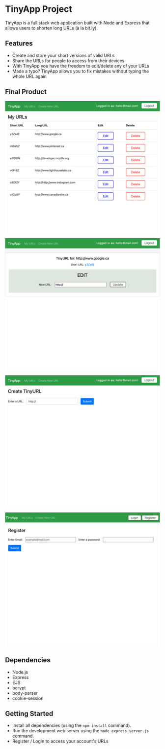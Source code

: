 # TinyApp Project

TinyApp is a full stack web application built with Node and Express that allows users to shorten long URLs (à la bit.ly).


## Features 

- Create and store your short versions of valid URLs
- Share the URLs for people to access from their devices
- With TinyApp you have the freedom to edit/delete any of your URLs
- Made a typo? TinyApp allows you to fix mistakes without typing the whole URL again


## Final Product

!["screenshot of user URLs page"](https://github.com/MunaHD/tinyapp/blob/master/docs/urls-page.png?raw=true)

!["screenshot of edit URLs page"](https://github.com/MunaHD/tinyapp/blob/master/docs/edit-url.png?raw=true)

!["screenshot of create cew URL page"](https://github.com/MunaHD/tinyapp/blob/master/docs/new-url.png?raw=true)

!["screenshot of register page"](https://github.com/MunaHD/tinyapp/blob/master/docs/register.png?raw=true)



## Dependencies

- Node.js
- Express
- EJS
- bcrypt
- body-parser
- cookie-session

## Getting Started

- Install all dependencies (using the `npm install` command).
- Run the development web server using the `node express_server.js` command.
- Register / Login to access your account's URLs